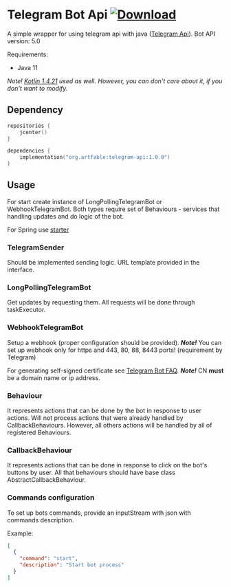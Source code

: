 # Telegram Bot Api [ ![Download](https://api.bintray.com/packages/artfable/telegram-tools/telegram-api/images/download.svg?version=1.0.0) ](https://bintray.com/artfable/telegram-tools/telegram-api/1.0.0/link)
A simple wrapper for using telegram api with java ([Telegram Api](https://core.telegram.org/bots/api)). Bot API version: 5.0

Requirements:
* Java 11

*Note! [Kotlin 1.4.21](http://kotlinlang.org/) used as well. However, you can don't care about it, if you don't want to modify.*

## Dependency

```kotlin
repositories {
    jcenter()
}

dependencies {
    implementation("org.artfable:telegram-api:1.0.0")
}
```

## Usage

For start create instance of LongPollingTelegramBot or WebhookTelegramBot.
Both types require set of Behaviours - services that handling updates and do logic of the bot.

For Spring use [starter](https://gitlab.com/artfable/telegram-api-spring-starter)

### TelegramSender

Should be implemented sending logic. URL template provided in the interface.  

### LongPollingTelegramBot

Get updates by requesting them. All requests will be done through taskExecutor. 

### WebhookTelegramBot

Setup a webhook (proper configuration should be provided). 
**_Note!_** You can set up webhook only for https and 443, 80, 88, 8443 ports! (requirement by Telegram)
 
For generating self-signed certificate see [Telegram Bot FAQ](https://core.telegram.org/bots/self-signed). 
**_Note!_** CN **must** be a domain name or ip address. 

### Behaviour

It represents actions that can be done by the bot in response to user actions. Will not process actions that were already handled by CallbackBehaviours.
However, all others actions will be handled by all of registered Behaviours. 

### CallbackBehaviour

It represents actions that can be done in response to click on the bot's buttons by user. All that behaviours should have base class AbstractCallbackBehaviour.

### Commands configuration

To set up bots commands, provide an inputStream with json with commands description.

Example:

```json
[
  {
    "command": "start",
    "description": "Start bot process"
  }
]
``` 